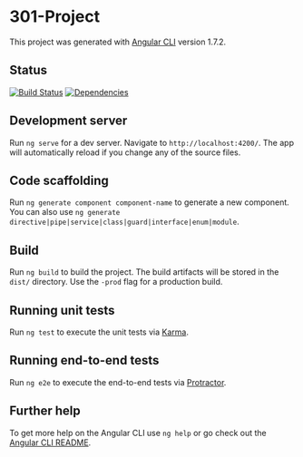 # 301-Project

This project was generated with [Angular CLI](https://github.com/angular/angular-cli) version 1.7.2.

## Status

[![Build Status](https://travis-ci.org/301-Redirection/301-Project.svg?branch=master)](https://travis-ci.org/301-Redirection/301-Project)
[![Dependencies](https://david-dm.org/301-Redirection/301-Project.svg?branch=master)](https://david-dm.org/301-Redirection/301-Project)

## Development server

Run `ng serve` for a dev server. Navigate to `http://localhost:4200/`. The app will automatically reload if you change any of the source files.

## Code scaffolding

Run `ng generate component component-name` to generate a new component. You can also use `ng generate directive|pipe|service|class|guard|interface|enum|module`.

## Build

Run `ng build` to build the project. The build artifacts will be stored in the `dist/` directory. Use the `-prod` flag for a production build.

## Running unit tests

Run `ng test` to execute the unit tests via [Karma](https://karma-runner.github.io).

## Running end-to-end tests

Run `ng e2e` to execute the end-to-end tests via [Protractor](http://www.protractortest.org/).

## Further help

To get more help on the Angular CLI use `ng help` or go check out the [Angular CLI README](https://github.com/angular/angular-cli/blob/master/README.md).
